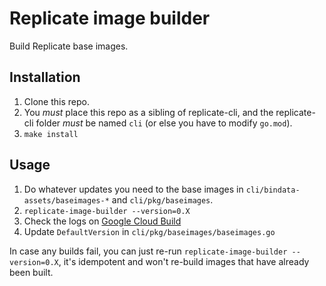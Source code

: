 # Replicate image builder

Build Replicate base images.

## Installation

1. Clone this repo.
1. You _must_ place this repo as a sibling of replicate-cli, and the replicate-cli folder _must_ be named `cli` (or else you have to modify `go.mod`).
1. `make install`

## Usage

1. Do whatever updates you need to the base images in `cli/bindata-assets/baseimages-*` and `cli/pkg/baseimages`.
1. `replicate-image-builder --version=0.X`
1. Check the logs on [Google Cloud Build](https://console.cloud.google.com/cloud-build)
1. Update `DefaultVersion` in `cli/pkg/baseimages/baseimages.go`

In case any builds fail, you can just re-run `replicate-image-builder --version=0.X`, it's idempotent and won't re-build images that have already been built.
